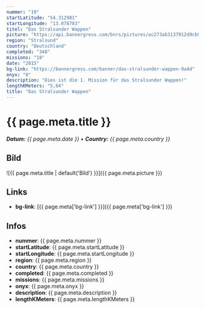 ```yaml
---
nummer: "19"
startLatitude: "54.312901"
startLongitude: "13.078783"
titel: "Das Stralsunder Wappen"
picture: "https://api.bannergress.com/bnrs/pictures/ac273ab3137912d9cb9b92f74520cf2a"
region: "Stralsund"
country: "Deutschland"
completed: "348"
missions: "18"
date: "2015"
bg-link: "https://bannergress.com/banner/das-stralsunder-wappen-9a4d"
onyx: "0"
description: "Dies ist die 1. Mission für das Stralsunder Wappen!"
lengthKMeters: "5,64"
title: "Das Stralsunder Wappen"
---
```


# {{ page.meta.title }}
_**Datum:** {{ page.meta.date }} • **Country:** {{ page.meta.country }}_

## Bild
![{{ page.meta.title | default('Bild') }}]({{ page.meta.picture }})

## Links
- **bg-link**: [{{ page.meta['bg-link'] }}]({{ page.meta['bg-link'] }})

## Infos
- **nummer**: {{ page.meta.nummer }}
- **startLatitude**: {{ page.meta.startLatitude }}
- **startLongitude**: {{ page.meta.startLongitude }}
- **region**: {{ page.meta.region }}
- **country**: {{ page.meta.country }}
- **completed**: {{ page.meta.completed }}
- **missions**: {{ page.meta.missions }}
- **onyx**: {{ page.meta.onyx }}
- **description**: {{ page.meta.description }}
- **lengthKMeters**: {{ page.meta.lengthKMeters }}


